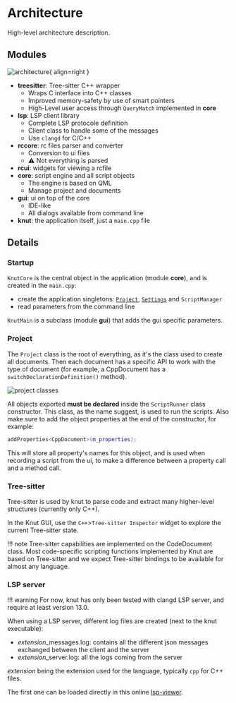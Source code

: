 # Architecture

High-level architecture description.

## Modules

![architecture](../assets/architecture.svg){ align=right }

- **treesitter**: Tree-sitter C++ wrapper
    - Wraps C interface into C++ classes
    - Improved memory-safety by use of smart pointers
    - High-Level user access through `QueryMatch` implemented in **core**
- **lsp**: LSP client library
    - Complete LSP protocole definition
    - Client class to handle some of the messages
    - Use `clangd` for C/C++
- **rccore**: rc files parser and converter
    - Conversion to ui files
    - ⚠️ Not everything is parsed
- **rcui**: widgets for viewing a rcfile
- **core**: script engine and all script objects
    - The engine is based on QML
    - Manage project and documents
- **gui**: ui on top of the core
    - IDE-like
    - All dialogs available from command line
- **knut**: the application itself, just a `main.cpp` file

## Details

### Startup

`KnutCore` is the central object in the application (module **core**), and is created in the `main.cpp`:

- create the application singletons: [`Project`](../API/knut/project.md), [`Settings`](../API/knut/settings.md) and `ScriptManager`
- read parameters from the command line

`KnutMain` is a subclass (module **gui**) that adds the gui specific parameters.

### Project

The `Project` class is the root of everything, as it's the class used to create all documents. Then each document has a specific API to work with the type of document (for example, a CppDocument has a `switchDeclarationDefinition()` method).

![project classes](../assets/project-classes.svg)

All objects exported **must be declared** inside the `ScriptRunner` class constructor. This class, as the name suggest, is used to run the scripts. Also make sure to add the object properties at the end of the constructor, for example:
```cpp
addProperties<CppDocument>(m_properties);
```
This will store all property's names for this object, and is used when recording a script from the ui, to make a difference between a property call and a method call.

### Tree-sitter

Tree-sitter is used by knut to parse code and extract many higher-level structures (currently only C++).

In the Knut GUI, use the `C++`>`Tree-sitter Inspector` widget to explore the current Tree-sitter state.

!!! note
    Tree-sitter capabilities are implemented on the CodeDocument class.
    Most code-specific scripting functions implemented by Knut are based on Tree-sitter and we expect Tree-sitter bindings to be available for almost any language.

### LSP server

!!! warning
    For now, knut has only been tested with clangd LSP server, and require at least version 13.0.

When using a LSP server, different log files are created (next to the knut executable):

- *extension*_messages.log: contains all the different json messages exchanged between the client and the server
- *extension*_server.log: all the logs coming from the server

*extension* being the extension used for the language, typically `cpp` for C++ files.

The first one can be loaded directly in this online [lsp-viewer](https://lampepfl.github.io/lsp-viewer/).
